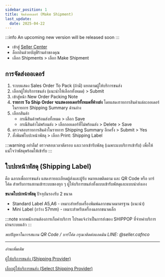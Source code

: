 ```yaml
---
sidebar_position: 1
title: จัดส่งออเดอร์ (Make Shipment)
last_update:
  date: 2025-04-22
---
```


:::info
An upcoming new version will be released soon
:::

- เข้าสู่ [Seller Center](https://office.panich.co)
- ล็อกอินด้วยบัญชีร้านค้าของคุณ
- เลือก Shipments > เลือก Make Shipment

## การจัดส่งออเดอร์

1. ระบบแสดง Sales Order To Pack (ถ้ามี) แยกตามผู้ให้บริการขนส่ง
2. เลือกผู้ให้บริการขนส่ง (แนะนำให้เลือกทั้งหมด) > Submit
3. เข้าสู่หน้า New Order Packing Note
4. **รายการ To Ship Order จะแสดงออเดอร์ทั้งหมดที่ค้างส่ง** โดยแสดงรายการสินค้าแต่ละออเดอร์ ในรายการ Shipping Summary ด้านล่าง
5. เลือกสินค้า
    - กรณีสินค้าพร้อมส่งทั้งหมด > เลือก Save
    - กรณีสินค้าไม่พร้อมส่ง > เลือกออเดอร์ที่ไม่พร้อมส่ง > Delete > Save
6. ตรวจสอบรายการสินค้าในรายการ Shipping Summary อีกครั้ง > Submit > Yes
7. สั่งพิมพ์ใบปะหน้าพัสดุ > เลือก Print: Shipping Label

:::warning
อย่าลืม! ตรวจสอบเวลาตัดรอบ และเวลาเข้ารับพัสดุ (เฉพาะแบบริการเข้ารับ) เพื่อให้แน่ใจว่าพัสดุพร้อมให้เข้ารับ
:::

## ใบปะหน้าพัสดุ (Shipping Label)

คือ ฉลากเพื่อการขนส่ง แสดงรายละเอียดผู้ส่งและผู้รับ หมายเลขติดตาม และ QR Code หรือ บาร์โค้ด สำหรับการแสกนเข้าระบบของทุก ๆ ผู้ให้บริการขนส่งทั้งแบบเข้ารับพัสดุและแบบนำส่งเอง

**ขนาดใบปะหน้าพัสดุ**
ปัจจุบันรองรับ 2 ขนาด

- Standard Label A5,A6 - เหมาะสำหรับเครื่องพิมพ์ฉลากขนาดมาตรฐาน (แนะนำ)
- Mini Label (กว้าง 57mm) - เหมาะสำหรับเครื่องฉลากขนาดเล็ก

:::note
หากพนักงานต้องการเก็บค่าบริการ โปรดแจ้งว่าเป็นการส่งของ SHIPPOP ที่จ่ายค่าบริการผ่านระบบแล้ว
:::

_พบปัญหาในการสแกน QR Code / บาร์โค้ด กรุณาติดต่อแอดมิน LINE: @seller.cafnco_

---

_อ่านเพิ่มเติม_

[ผู้ให้บริการขนส่ง (Shipping Provider)](docs/shop/shipping/shipping-provider.md)

[เลือกผู้ให้บริการขนส่ง (Select Shipping Provider)](docs/shop/shipping/select-shipping-provider.md)
